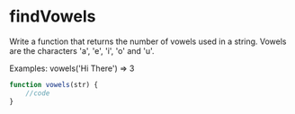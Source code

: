 # findVowels

Write a function that returns the number of vowels used in a string. Vowels are the characters 'a', 'e', 'i', 'o' and 'u'.

Examples:
vowels('Hi There') => 3

```js
function vowels(str) {
	//code
}
```
